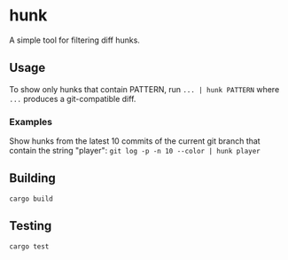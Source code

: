 # hunk

A simple tool for filtering diff hunks.

## Usage

To show only hunks that contain PATTERN, run `... | hunk PATTERN` where `...`
produces a git-compatible diff.

### Examples

Show hunks from the latest 10 commits of the current git branch that contain
the string "player": `git log -p -n 10 --color | hunk player`


## Building

`cargo build`

## Testing

`cargo test`